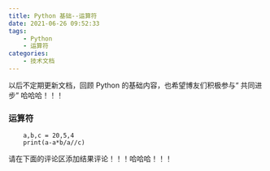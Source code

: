 ```yaml
---
title: Python 基础--运算符
date: 2021-06-26 09:52:33
tags:
    - Python
    - 运算符
categories:
    - 技术文档
---
```


以后不定期更新文档，回顾 Python 的基础内容，也希望博友们积极参与“ 共同进步”
哈哈哈！！！

### 运算符

```
    a,b,c = 20,5,4
    print(a-a*b/a//c)
```

请在下面的评论区添加结果评论！！！哈哈哈！！！
